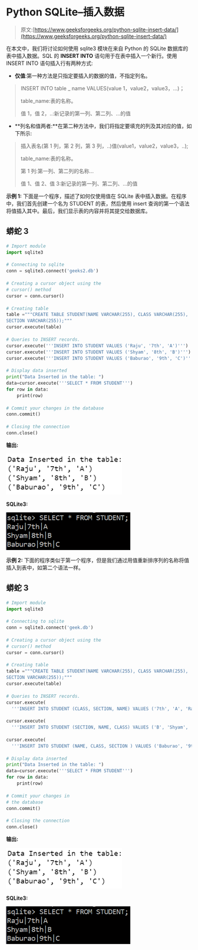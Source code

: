 # Python SQLite–插入数据

> 原文:[https://www.geeksforgeeks.org/python-sqlite-insert-data/](https://www.geeksforgeeks.org/python-sqlite-insert-data/)

在本文中，我们将讨论如何使用 sqlite3 模块在来自 Python 的 SQLite 数据库的表中插入数据。SQL 的 **INSERT INTO** 语句用于在表中插入一个新行。使用 INSERT INTO 语句插入行有两种方式:

*   **仅值**:第一种方法是只指定要插入的数据的值，不指定列名。

> INSERT INTO table _ name VALUES(value 1，value2，value3，…)；
> 
> table_name:表的名称。
> 
> 值 1，值 2，..:新记录的第一列、第二列、…的值

*   **列名和值两者:**在第二种方法中，我们将指定要填充的列及其对应的值，如下所示:

> 插入表名(第 1 列，第 2 列，第 3 列，..)值(value1，value2，value3，..);
> 
> table_name:表的名称。
> 
> 第 1 列:第一列、第二列的名称…
> 
> 值 1、值 2、值 3:新记录的第一列、第二列、…的值

**示例 1:** 下面是一个程序，描述了如何仅使用值在 SQLite 表中插入数据。在程序中，我们首先创建一个名为 STUDENT 的表，然后使用 insert 查询的第一个语法将值插入其中。最后，我们显示表的内容并将其提交给数据库。

## 蟒蛇 3

```py
# Import module
import sqlite3

# Connecting to sqlite
conn = sqlite3.connect('geeks2.db')

# Creating a cursor object using the 
# cursor() method
cursor = conn.cursor()

# Creating table
table ="""CREATE TABLE STUDENT(NAME VARCHAR(255), CLASS VARCHAR(255),
SECTION VARCHAR(255));"""
cursor.execute(table)

# Queries to INSERT records.
cursor.execute('''INSERT INTO STUDENT VALUES ('Raju', '7th', 'A')''')
cursor.execute('''INSERT INTO STUDENT VALUES ('Shyam', '8th', 'B')''')
cursor.execute('''INSERT INTO STUDENT VALUES ('Baburao', '9th', 'C')''')

# Display data inserted
print("Data Inserted in the table: ")
data=cursor.execute('''SELECT * FROM STUDENT''')
for row in data:
    print(row)

# Commit your changes in the database    
conn.commit()

# Closing the connection
conn.close()
```

**输出:**

![](img/260963f1ff03dc19d438853ffba48289.png)

**SQLite3:**

![](img/1f6bc5a0111faf5050a46fbba2578fc3.png)

**示例 2:** 下面的程序类似于第一个程序，但是我们通过用值重新排序列的名称将值插入到表中，如第二个语法一样。

## 蟒蛇 3

```py
# Import module
import sqlite3

# Connecting to sqlite
conn = sqlite3.connect('geek.db')

# Creating a cursor object using the 
# cursor() method
cursor = conn.cursor()

# Creating table
table ="""CREATE TABLE STUDENT(NAME VARCHAR(255), CLASS VARCHAR(255),
SECTION VARCHAR(255));"""
cursor.execute(table)

# Queries to INSERT records.
cursor.execute(
  '''INSERT INTO STUDENT (CLASS, SECTION, NAME) VALUES ('7th', 'A', 'Raju')''')

cursor.execute(
  '''INSERT INTO STUDENT (SECTION, NAME, CLASS) VALUES ('B', 'Shyam', '8th')''')

cursor.execute(
  '''INSERT INTO STUDENT (NAME, CLASS, SECTION ) VALUES ('Baburao', '9th', 'C')''')

# Display data inserted
print("Data Inserted in the table: ")
data=cursor.execute('''SELECT * FROM STUDENT''')
for row in data:
    print(row)

# Commit your changes in 
# the database    
conn.commit()

# Closing the connection
conn.close()
```

**输出:**

![](img/260963f1ff03dc19d438853ffba48289.png)

**SQLite3:**

![](img/1f6bc5a0111faf5050a46fbba2578fc3.png)